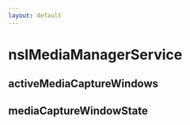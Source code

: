 ```yaml
---
layout: default
---
```


# nsIMediaManagerService #

## activeMediaCaptureWindows ##

## mediaCaptureWindowState ##
